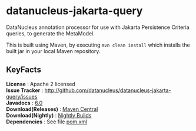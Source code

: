 datanucleus-jakarta-query
=========================

DataNucleus annotation processor for use with Jakarta Persistence Criteria queries, to generate the MetaModel.

This is built using Maven, by executing `mvn clean install` which installs the built jar in your local Maven repository.


KeyFacts
--------
__License__ : Apache 2 licensed  
__Issue Tracker__ : http://github.com/datanucleus/datanucleus-jakarta-query/issues    
__Javadocs__ : [6.0](http://www.datanucleus.org/javadocs/jakarta.query/6.0/)  
__Download(Releases)__ : [Maven Central](http://central.maven.org/maven2/org/datanucleus/datanucleus-jakarta-query)  
__Download(Nightly)__ : [Nightly Builds](http://www.datanucleus.org/downloads/maven2-nightly/org/datanucleus/datanucleus-jakarta-query)  
__Dependencies__ : See file [pom.xml](pom.xml)  
